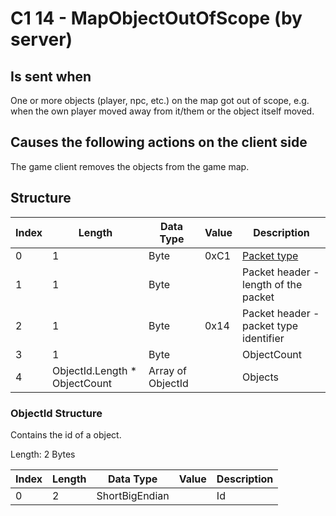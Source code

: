 # C1 14 - MapObjectOutOfScope (by server)

## Is sent when

One or more objects (player, npc, etc.) on the map got out of scope, e.g. when the own player moved away from it/them or the object itself moved.

## Causes the following actions on the client side

The game client removes the objects from the game map.

## Structure

| Index | Length | Data Type | Value | Description |
|-------|--------|-----------|-------|-------------|
| 0 | 1 |   Byte   | 0xC1  | [Packet type](PacketTypes.md) |
| 1 | 1 |    Byte   |      | Packet header - length of the packet |
| 2 | 1 |    Byte   | 0x14  | Packet header - packet type identifier |
| 3 | 1 | Byte |  | ObjectCount |
| 4 | ObjectId.Length * ObjectCount | Array of ObjectId |  | Objects |

### ObjectId Structure

Contains the id of a object.

Length: 2 Bytes

| Index | Length | Data Type | Value | Description |
|-------|--------|-----------|-------|-------------|
| 0 | 2 | ShortBigEndian |  | Id |